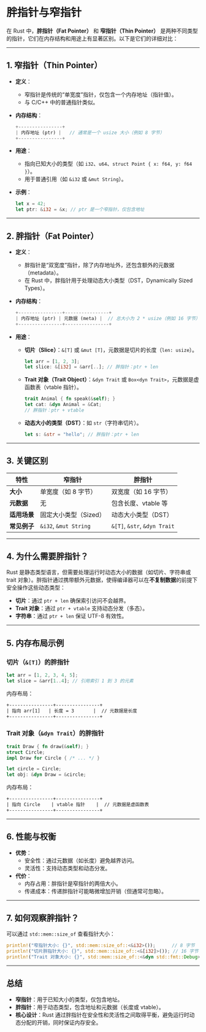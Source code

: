 # 胖指针与窄指针

在 Rust 中，**胖指针（Fat Pointer）** 和 **窄指针（Thin Pointer）** 是两种不同类型的指针，它们在内存结构和用途上有显著区别。以下是它们的详细对比：

---

## 1. **窄指针（Thin Pointer）**

- **定义**：
  - 窄指针是传统的“单宽度”指针，仅包含一个内存地址（指针值）。
  - 与 C/C++ 中的普通指针类似。
- **内存结构**：

  ```rust
  +----------------+
  | 内存地址 (ptr) |   // 通常是一个 usize 大小（例如 8 字节）
  +----------------+
  ```

- **用途**：
  - 指向已知大小的类型（如 `i32`、`u64`、`struct Point { x: f64, y: f64 }`）。
  - 用于普通引用（如 `&i32` 或 `&mut String`）。
- **示例**：

  ```rust
  let x = 42;
  let ptr: &i32 = &x; // ptr 是一个窄指针，仅包含地址
  ```

---

## 2. **胖指针（Fat Pointer）**

- **定义**：
  - 胖指针是“双宽度”指针，除了内存地址外，还包含额外的元数据（metadata）。
  - 在 Rust 中，胖指针用于处理动态大小类型（DST，Dynamically Sized Types）。
- **内存结构**：

  ```rust
  +----------------+----------------+
  | 内存地址 (ptr) | 元数据 (meta) |  // 总大小为 2 * usize（例如 16 字节）
  +----------------+----------------+
  ```

- **用途**：
  - **切片（Slice）**：`&[T]` 或 `&mut [T]`，元数据是切片的长度（`len: usize`）。

    ```rust
    let arr = [1, 2, 3];
    let slice: &[i32] = &arr[..]; // 胖指针：ptr + len
    ```

  - **Trait 对象（Trait Object）**：`&dyn Trait` 或 `Box<dyn Trait>`，元数据是虚函数表（vtable 指针）。

    ```rust
    trait Animal { fn speak(&self); }
    let cat: &dyn Animal = &Cat;
    // 胖指针：ptr + vtable
    ```

  - **动态大小的类型（DST）**：如 `str`（字符串切片）。

    ```rust
    let s: &str = "hello"; // 胖指针：ptr + len
    ```

---

## 3. **关键区别**

| 特性               | 窄指针                  | 胖指针                     |
|--------------------|-------------------------|---------------------------|
| **大小**           | 单宽度（如 8 字节）     | 双宽度（如 16 字节）       |
| **元数据**         | 无                      | 包含长度、vtable 等         |
| **适用场景**       | 固定大小类型（Sized）   | 动态大小类型（DST）         |
| **常见例子**       | `&i32`, `&mut String`   | `&[T]`, `&str`, `&dyn Trait` |

---

## 4. **为什么需要胖指针？**

Rust 是静态类型语言，但需要处理运行时动态大小的数据（如切片、字符串或 trait 对象）。胖指针通过携带额外元数据，使得编译器可以在**不复制数据**的前提下安全操作这些动态类型：

- **切片**：通过 `ptr + len` 确保索引访问不会越界。
- **Trait 对象**：通过 `ptr + vtable` 支持动态分发（多态）。
- **字符串**：通过 `ptr + len` 保证 UTF-8 有效性。

---

## 5. **内存布局示例**

### 切片（`&[T]`）的胖指针

```rust
let arr = [1, 2, 3, 4, 5];
let slice = &arr[1..4]; // 引用索引 1 到 3 的元素
```

内存布局：

```txt
+----------------+----------------+
| 指向 arr[1]   | 长度 = 3       |  // 元数据是长度
+----------------+----------------+
```

### Trait 对象（`&dyn Trait`）的胖指针

```rust
trait Draw { fn draw(&self); }
struct Circle;
impl Draw for Circle { /* ... */ }

let circle = Circle;
let obj: &dyn Draw = &circle;
```

内存布局：

```txt
+----------------+----------------+
| 指向 Circle    | vtable 指针    |  // 元数据是虚函数表
+----------------+----------------+
```

---

## 6. **性能与权衡**

- **优势**：
  - 安全性：通过元数据（如长度）避免越界访问。
  - 灵活性：支持动态类型和动态分发。
- **代价**：
  - 内存占用：胖指针是窄指针的两倍大小。
  - 传递成本：传递胖指针可能略微增加开销（但通常可忽略）。

---

## 7. **如何观察胖指针？**

可以通过 `std::mem::size_of` 查看指针大小：

```rust
println!("窄指针大小: {}", std::mem::size_of::<&i32>());      // 8 字节
println!("切片胖指针大小: {}", std::mem::size_of::<&[i32]>()); // 16 字节
println!("Trait 对象大小: {}", std::mem::size_of::<&dyn std::fmt::Debug>()); // 16 字节
```

---

## 总结

- **窄指针**：用于已知大小的类型，仅包含地址。
- **胖指针**：用于动态类型，包含地址和元数据（长度或 vtable）。
- **核心设计**：Rust 通过胖指针在安全性和灵活性之间取得平衡，避免运行时动态分配的开销，同时保证内存安全。
